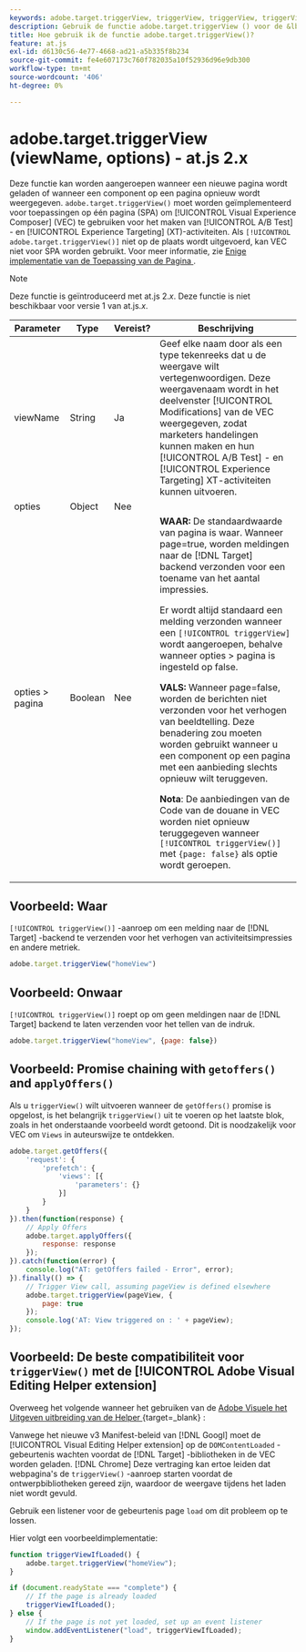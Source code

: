 ```yaml
---
keywords: adobe.target.triggerView, triggerView, triggerView, triggerView, at.js, functions, function, viewName, viewname, view name, adobe.target.triggerView1
description: Gebruik de functie adobe.target.triggerView () voor de &lbrace; [!DNL Adobe Target]  at.js JavaScript bibliotheek voor gebruik in de Toepassingen van de Enige Pagina (SPA). (om 2.x.js)
title: Hoe gebruik ik de functie adobe.target.triggerView()?
feature: at.js
exl-id: d6130c56-4e77-4668-ad21-a5b335f8b234
source-git-commit: fe4e607173c760f782035a10f52936d96e9db300
workflow-type: tm+mt
source-wordcount: '406'
ht-degree: 0%

---
```


# adobe.target.triggerView (viewName, options) - at.js 2.x

Deze functie kan worden aangeroepen wanneer een nieuwe pagina wordt geladen of wanneer een component op een pagina opnieuw wordt weergegeven. `adobe.target.triggerView()` moet worden geïmplementeerd voor toepassingen op één pagina (SPA) om [!UICONTROL Visual Experience Composer] (VEC) te gebruiken voor het maken van [!UICONTROL A/B Test] - en [!UICONTROL Experience Targeting] (XT)-activiteiten. Als `[!UICONTROL adobe.target.triggerView()]` niet op de plaats wordt uitgevoerd, kan VEC niet voor SPA worden gebruikt. Voor meer informatie, zie [ Enige implementatie van de Toepassing van de Pagina ](/help/dev/implement/client-side/atjs/how-to-deployatjs/target-atjs-single-page-application.md).

>[!NOTE]
>
>Deze functie is geïntroduceerd met at.js 2.*x*. Deze functie is niet beschikbaar voor versie 1 van at.js.*x*.

| Parameter | Type | Vereist? | Beschrijving |
| --- | --- | --- | --- |
| viewName | String | Ja | Geef elke naam door als een type tekenreeks dat u de weergave wilt vertegenwoordigen. Deze weergavenaam wordt in het deelvenster [!UICONTROL Modifications] van de VEC weergegeven, zodat marketers handelingen kunnen maken en hun [!UICONTROL A/B Test] - en [!UICONTROL Experience Targeting] XT-activiteiten kunnen uitvoeren. |
| opties | Object | Nee |  |
| opties > pagina | Boolean | Nee | **WAAR:** De standaardwaarde van pagina is waar. Wanneer page=true, worden meldingen naar de [!DNL Target] backend verzonden voor een toename van het aantal impressies.<P>Er wordt altijd standaard een melding verzonden wanneer een `[!UICONTROL triggerView]` wordt aangeroepen, behalve wanneer opties > pagina is ingesteld op false.<P>**VALS:** Wanneer page=false, worden de berichten niet verzonden voor het verhogen van beeldtelling. Deze benadering zou moeten worden gebruikt wanneer u een component op een pagina met een aanbieding slechts opnieuw wilt teruggeven.<P>**Nota**: De aanbiedingen van de Code van de douane in VEC worden niet opnieuw teruggegeven wanneer `[!UICONTROL triggerView()]` met `{page: false}` als optie wordt geroepen. |

## Voorbeeld: Waar

`[!UICONTROL triggerView()]` -aanroep om een melding naar de [!DNL Target] -backend te verzenden voor het verhogen van activiteitsimpressies en andere metriek.

```javascript {line-numbers="true"}
adobe.target.triggerView("homeView")
```

## Voorbeeld: Onwaar

`[!UICONTROL triggerView()]` roept op om geen meldingen naar de [!DNL Target] backend te laten verzenden voor het tellen van de indruk.

```javascript {line-numbers="true"}
adobe.target.triggerView("homeView", {page: false})
```

## Voorbeeld: Promise chaining with `getoffers()` and `applyOffers()`

Als u `triggerView()` wilt uitvoeren wanneer de `getOffers()` promise is opgelost, is het belangrijk `triggerView()` uit te voeren op het laatste blok, zoals in het onderstaande voorbeeld wordt getoond. Dit is noodzakelijk voor VEC om `Views` in auteurswijze te ontdekken.

```javascript {line-numbers="true"}
adobe.target.getOffers({
    'request': {
        'prefetch': {
            'views': [{
                'parameters': {}
            }]
        }
    }
}).then(function(response) {
    // Apply Offers
    adobe.target.applyOffers({
        response: response
    });
}).catch(function(error) {
    console.log("AT: getOffers failed - Error", error);
}).finally(() => {
    // Trigger View call, assuming pageView is defined elsewhere
    adobe.target.triggerView(pageView, {
        page: true
    });
    console.log('AT: View triggered on : ' + pageView);
});
```

## Voorbeeld: De beste compatibiliteit voor `triggerView()` met de [!UICONTROL Adobe Visual Editing Helper extension]

Overweeg het volgende wanneer het gebruiken van de [ Adobe Visuele het Uitgeven uitbreiding van de Helper ](https://experienceleague.adobe.com/en/docs/target/using/experiences/vec/troubleshoot-composer/visual-editing-helper-extension){target=_blank} :

Vanwege het nieuwe v3 Manifest-beleid van [!DNL Googl] moet de [!UICONTROL Visual Editing Helper extension] op de `DOMContentLoaded` -gebeurtenis wachten voordat de [!DNL Target] -bibliotheken in de VEC worden geladen. [!DNL Chrome] Deze vertraging kan ertoe leiden dat webpagina&#39;s de `triggerView()` -aanroep starten voordat de ontwerpbibliotheken gereed zijn, waardoor de weergave tijdens het laden niet wordt gevuld.

Gebruik een listener voor de gebeurtenis page `load` om dit probleem op te lossen.

Hier volgt een voorbeeldimplementatie:

```javascript
function triggerViewIfLoaded() {
    adobe.target.triggerView("homeView");
}

if (document.readyState === "complete") {
    // If the page is already loaded
    triggerViewIfLoaded();
} else {
    // If the page is not yet loaded, set up an event listener
    window.addEventListener("load", triggerViewIfLoaded);
}
```


